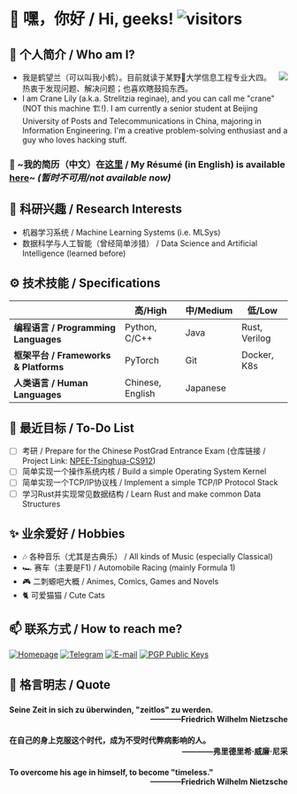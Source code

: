 #  👋 嘿，你好 / Hi, geeks! ![visitors](https://visitor-badge.glitch.me/badge?page_id=crane22.crane22)
## 🦩 个人简介 / Who am I?

<img align="right" src="https://github-readme-stats.vercel.app/api?username=crane22&show_icons=true&theme=prussian"/>

 - 我是鹤望兰（可以叫我小鹤）。目前就读于某野🐔大学信息工程专业大四。热衷于发现问题、解决问题；也喜欢瞎鼓捣东西。  
 - I am Crane Lily (a.k.a. Strelitzia reginae), and you can call me "crane" (NOT this machine 🏗️!). I am currently a senior student at Beijing University of Posts and Telecommunications in China, majoring in Information Engineering. I'm a creative problem-solving enthusiast and a guy who loves hacking stuff. 
### 📄 ~我的简历（中文）在[这里]() / My Résumé (in English) is available [here]()~ *(暂时不可用/not available now)*  
## 🌱 科研兴趣 / Research Interests
 - 机器学习系统 / Machine Learning Systems (i.e. MLSys)
 - 数据科学与人工智能（曾经简单涉猎） / Data Science and Artificial Intelligence (learned before)
## ⚙️ 技术技能 / Specifications
| | 高/High | 中/Medium | 低/Low |
| --------------- | --------------- | --------------- | ------------- |
| **编程语言 / Programming Languages** | Python, C/C++ | Java | Rust, Verilog |
| **框架平台 / Frameworks & Platforms** | PyTorch | Git | Docker, K8s |
| **人类语言 / Human Languages** | Chinese, English | Japanese |  |
## 🔭 最近目标 / To-Do List
 - [ ] 考研 / Prepare for the Chinese PostGrad Entrance Exam (仓库链接 / Project Link: [NPEE-Tsinghua-CS912](https://github.com/crane22/NPEE-Tsinghua-CS912))  
 - [ ] 简单实现一个操作系统内核 / Build a simple Operating System Kernel
 - [ ] 简单实现一个TCP/IP协议栈 / Implement a simple TCP/IP Protocol Stack
 - [ ] 学习Rust并实现常见数据结构 / Learn Rust and make common Data Structures
<!---
## 🏢 开源贡献 / Contributions
--->
## ✨ 业余爱好 / Hobbies
 - 🎶 各种音乐（尤其是古典乐） / All kinds of Music (especially Classical)
 - 🏎️ 赛车（主要是F1) / Automobile Racing (mainly Formula 1)
 - 🎮 二刺螈吧大概 / Animes, Comics, Games and Novels
 - 🐈 可爱猫猫 / Cute Cats
## 📫 联系方式 / How to reach me?
[![Homepage](https://img.shields.io/badge/Blog-crane.moe-2b3388?style=for-the-badge&logo=netlify&logoColor=white)](https://crane.moe)
[![Telegram](https://img.shields.io/badge/Telegram-@crane22-0078D4?style=for-the-badge&logo=telegram&logoColor=white)](https://t.me/crane22)
[![E-mail](https://img.shields.io/badge/EMail-i@crane.moe-2ca5e0?style=for-the-badge&logo=mail.ru&logoColor=white)](mailto:i@crane.moe)
[![PGP Public Keys](https://img.shields.io/badge/PGP_Public_Keys-Download-66CCFF?style=for-the-badge&logo=monkeytie&logoColor=white)](https://raw.githubusercontent.com/crane22/crane22/master/PublicKeys/ContactCrane.key)
## 💬 格言明志 / Quote
###
#### Seine Zeit in sich zu überwinden, "zeitlos" zu werden. <div align="right">————Friedrich Wilhelm Nietzsche</div>
#### 在自己的身上克服这个时代，成为不受时代弊病影响的人。<div align="right">————弗里德里希·威廉·尼采</div>
#### To overcome his age in himself, to become "timeless." <div align="right">————Friedrich Wilhelm Nietzsche</div>

<!---
- 👋 Hi, I’m @crane22
- 👀 I’m interested in ...
- 🌱 I’m currently learning ...
- 💞️ I’m looking to collaborate on ...
- 📫 How to reach me ...
--->
<!---
crane22/crane22 is a ✨ special ✨ repository because its `README.md` (this file) appears on your GitHub profile.
You can click the Preview link to take a look at your changes.
--->
